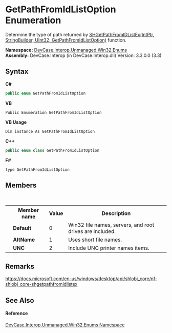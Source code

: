 # GetPathFromIdListOption Enumeration
 

Determine the type of path returned by <a href="M_DevCase_Interop_Unmanaged_Win32_NativeMethods_SHGetPathFromIDListEx">SHGetPathFromIDListEx(IntPtr, StringBuilder, UInt32, GetPathFromIdListOption)</a> function.

**Namespace:**&nbsp;<a href="N_DevCase_Interop_Unmanaged_Win32_Enums">DevCase.Interop.Unmanaged.Win32.Enums</a><br />**Assembly:**&nbsp;DevCase.Interop (in DevCase.Interop.dll) Version: 3.3.0.0 (3.3)

## Syntax

**C#**<br />
``` C#
public enum GetPathFromIdListOption
```

**VB**<br />
``` VB
Public Enumeration GetPathFromIdListOption
```

**VB Usage**<br />
``` VB Usage
Dim instance As GetPathFromIdListOption
```

**C++**<br />
``` C++
public enum class GetPathFromIdListOption
```

**F#**<br />
``` F#
type GetPathFromIdListOption
```


## Members
&nbsp;<table><tr><th></th><th>Member name</th><th>Value</th><th>Description</th></tr><tr><td /><td target="F:DevCase.Interop.Unmanaged.Win32.Enums.GetPathFromIdListOption.Default">**Default**</td><td>0</td><td>Win32 file names, servers, and root drives are included.</td></tr><tr><td /><td target="F:DevCase.Interop.Unmanaged.Win32.Enums.GetPathFromIdListOption.AltName">**AltName**</td><td>1</td><td>Uses short file names.</td></tr><tr><td /><td target="F:DevCase.Interop.Unmanaged.Win32.Enums.GetPathFromIdListOption.UNC">**UNC**</td><td>2</td><td>Include UNC printer names items.</td></tr></table>

## Remarks
<a href="https://docs.microsoft.com/en-us/windows/desktop/api/shlobj_core/nf-shlobj_core-shgetpathfromidlistex" target="_blank">https://docs.microsoft.com/en-us/windows/desktop/api/shlobj_core/nf-shlobj_core-shgetpathfromidlistex</a>

## See Also


#### Reference
<a href="N_DevCase_Interop_Unmanaged_Win32_Enums">DevCase.Interop.Unmanaged.Win32.Enums Namespace</a><br />